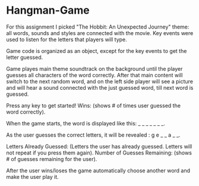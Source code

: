 # Hangman-Game

For this assignment I picked "The Hobbit: An Unexpected Journey" theme: all words, sounds and styles are connected with the movie.
Key events were used to listen for the letters that players will type.

Game code is organized as an object, except for the key events to get the letter guessed. 

Game playes main theme soundtrack on the background until the player guesses all characters of the word correctly.
After that main content will switch to the next random word, and on the left side player will see a picture and will hear a sound connected with the just guessed word, till next word is guessed.

Press any key to get started!
Wins: (shows # of times user guessed the word correctly).

When the game starts, the word is displayed like this: _ _ _ _ _ _ _.

As the user guesses the correct letters, it will be revealed : g e _ _ a _ _.

Letters Already Guessed: (Letters the user has already guessed. Letters will not repeat if you press them again). 
Number of Guesses Remaining: (shows # of guesses remaining for the user). 

After the user wins/loses the game automatically choose another word and make the user play it.
